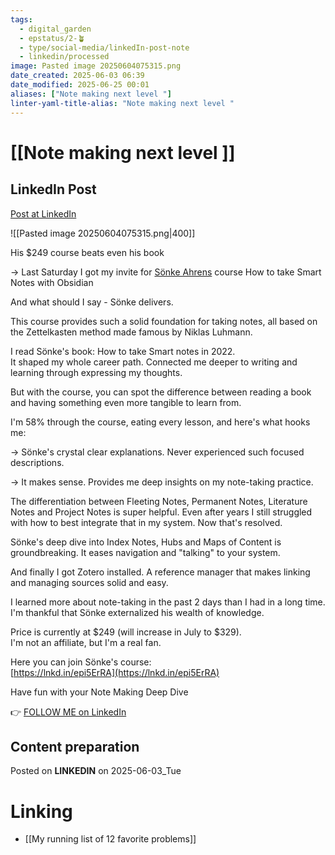 ```yaml
---
tags:
  - digital_garden
  - epstatus/2-🪴
  - type/social-media/linkedIn-post-note
  - linkedin/processed
image: Pasted image 20250604075315.png
date_created: 2025-06-03 06:39
date_modified: 2025-06-25 00:01
aliases: ["Note making next level "]
linter-yaml-title-alias: "Note making next level "
---
```

# [[Note making next level ]]

## LinkedIn Post

[Post at LinkedIn](https://www.linkedin.com/posts/sebastiankamilli_his-249-course-beats-even-his-book-last-activity-7335546601899282432-TM9g?utm_source=share&utm_medium=member_desktop&rcm=ACoAAA1M1pkBgWCYPhT45EpfLiHzViQqRWNCIv4)

![[Pasted image 20250604075315.png|400]]

His $249 course beats even his book  
  
→ Last Saturday I got my invite for [Sönke Ahrens](https://www.linkedin.com/in/soenkeahrens/) course How to take Smart Notes with Obsidian  
  
And what should I say - Sönke delivers.  
  
This course provides such a solid foundation for taking notes, all based on the Zettelkasten method made famous by Niklas Luhmann.  
  
I read Sönke's book: How to take Smart notes in 2022.  
It shaped my whole career path. Connected me deeper to writing and learning through expressing my thoughts.  
  
But with the course, you can spot the difference between reading a book and having something even more tangible to learn from.  
  
I'm 58% through the course, eating every lesson, and here's what hooks me:  
  
→ Sönke's crystal clear explanations. Never experienced such focused descriptions.  
  
→ It makes sense. Provides me deep insights on my note-taking practice.  
  
The differentiation between Fleeting Notes, Permanent Notes, Literature Notes and Project Notes is super helpful. Even after years I still struggled with how to best integrate that in my system. Now that's resolved.  
  
Sönke's deep dive into Index Notes, Hubs and Maps of Content is groundbreaking. It eases navigation and "talking" to your system.  
  
And finally I got Zotero installed. A reference manager that makes linking and managing sources solid and easy.  
  
I learned more about note-taking in the past 2 days than I had in a long time. I'm thankful that Sönke externalized his wealth of knowledge.  
  
Price is currently at $249 (will increase in July to $329).  
I'm not an affiliate, but I'm a real fan.  
  
Here you can join Sönke's course:  
[https://lnkd.in/epi5ErRA](https://lnkd.in/epi5ErRA)  
  
Have fun with your Note Making Deep Dive

👉 [FOLLOW ME on LinkedIn](https://www.linkedin.com/comm/mynetwork/discovery-see-all?usecase=PEOPLE_FOLLOWS&followMember=sebastiankamilli)

## Content preparation

Posted on **LINKEDIN** on 2025-06-03_Tue

# Linking

+ [[My running list of 12 favorite problems]]
